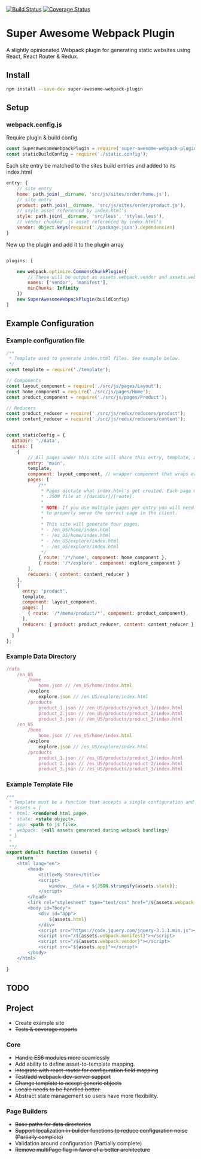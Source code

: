 [![Build Status](https://travis-ci.org/steven-haddix/super-awesome-webpack-plugin.svg?branch=master)](https://travis-ci.org/steven-haddix/super-awesome-webpack-plugin) [![Coverage Status](https://coveralls.io/repos/github/steven-haddix/super-awesome-webpack-plugin/badge.svg)](https://coveralls.io/github/steven-haddix/super-awesome-webpack-plugin)

# Super Awesome Webpack Plugin
A slightly opinionated Webpack plugin for generating static websites using React, React Router & Redux.

## Install
```bash
npm install --save-dev super-awesome-webpack-plugin
```

## Setup


### webpack.config.js
Require plugin & build config
```javascript
const SuperAwesomeWebpackPlugin = require('super-awesome-webpack-plugin');
const staticBuildConfig = require('./static.config');
```
Each site entry be matched to the sites build entries and added to its index.html
```javascript
entry: {
    // site entry
    home: path.join(__dirname, 'src/js/sites/order/home.js'),
    // site entry
    product: path.join(__dirname, 'src/js/sites/order/product.js'),
    // style asset referenced by index.html's
    style: path.join(__dirname, 'src/less', 'styles.less'),
    // vendor chunked .js asset referenced by index.html's
    vendor: Object.keys(require('./package.json').dependencies)
}
```
New up the plugin and add it to the plugin array
```javascript

plugins: [

    new webpack.optimize.CommonsChunkPlugin({
        // These will be output as assets.webpack.vendor and assets.webpack.manifest in the template
        names: ['vendor', 'manifest'],
        minChunks: Infinity
    })
    new SuperAwesomeWebpackPlugin(buildConfig)
]
```
## Example Configuration

### Example configuration file
```javascript
/**
 * Template used to generate index.html files. See example below.
 */
const template = require('./template');

// Components
const layout_component = require('./src/js/pages/Layout');
const home_component = require('./src/js/pages/Home');
const product_component = require('./src/js/pages/Product');

// Reducers
const product_reducer = require('./src/js/redux/reducers/product');
const content_reducer = require('./src/js/redux/reducers/content');


const staticConfig = {
  dataDir: './data',
  sites: [
    {
        // All pages under this site will share this entry, template, and reducers
        entry: 'main',
        template,
        component: layout_component, // wrapper component that wraps each route component
        pages: [
            /**
             * Pages dictate what index.html's get created. Each page must have a matching
             * .JSON file at /[dataDir]/[route].
             *
             * NOTE: If you use multiple pages per entry you will need to use something like react-router
             * to properly serve the correct page in the client.
             *
             * This site will generate four pages.
             * - /en_US/home/index.html
             * - /es_US/home/index.html
             * - /en_US/explore/index.html
             * - /es_US/explore/index.html
             */
            { route: '/*/home', component: home_component },
            { route: '/*/explore', component: explore_component }
        ],
        reducers: { content: content_reducer }
    },
    {
      entry: 'product',
      template,
      component: layout_component,
      pages: [
        { route: '/*/menu/product/*', component: product_component},
      ],
      reducers: { product: product_reducer, content: content_reducer }
    }
  ]
};
```
### Example Data Directory
```javascript
/data
    /en_US
        /home
            home.json // /en_US/home/index.html
        /explore
            explore.json // /en_US/explore/index.html
        /products
            product_1.json // /en_US/products/product_1/index.html
            product_2.json // /en_US/products/product_2/index.html
            product_3.json // /en_US/products/product_3/index.html
    /en_US
        /home
            home.json // /es_US/home/index.html
        /explore
            explore.json // /es_US/explore/index.html
        /products
            product_1.json // /es_US/products/product_1/index.html
            product_2.json // /es_US/products/product_2/index.html
            product_3.json // /es_US/products/product_3/index.html
```
### Example Template File
```javascript
/**
 * Template must be a function that accepts a single configuration and returns a string.
 * assets = {
 *  html: <rendered html page>,
 *  state: <state object>,
 *  app: <path to js file>,
 *  webpack: {<all assets generated during webpack bundling>}
 * }
 *
 **/
export default function (assets) {
    return `
    <html lang="en">
        <head>
            <title>My Store</title>
            <script>
                window.__data = ${JSON.stringify(assets.state)};
            </script>
        </head>
        <link rel="stylesheet" type="text/css" href="/${assets.webpack.style.replace('js', 'css')}" />
        <body id="body">
            <div id="app">
                ${assets.html}
            </div>
            <script src="https://code.jquery.com/jquery-3.1.1.min.js"></script>
            <script src="/${assets.webpack.manifest}"></script>
            <script src="/${assets.webpack.vendor}"></script>
            <script src="${assets.app}"></script>
        </body>
    </html>
    `
}
```

## TODO
## Project
- Create example site
- ~~Tests & coverage reports~~

### Core
- ~~Handle ES6 modules more seamlessly~~
- Add ability to define asset-to-template mapping.
- ~~Integrate with react-router for configuration field mapping~~
- ~~Test/add webpack-dev-server support~~
- ~~Change template to accept generic objects~~
- ~~Locale needs to be handled better.~~
- Abstract state management so users have more flexibility.

### Page Builders
- ~~Base paths for data directories~~
- ~~Support localization in builder functions to reduce configuration noise (Partially complete)~~
- Validation around configuration (Partially complete)
- ~~Remove multiPage flag in favor of a better architecture~~
